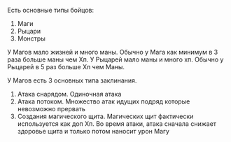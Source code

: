 Есть основные типы бойцов:
1) Маги
2) Рыцари
3) Монстры

У Магов мало жизней и много маны. Обычно у Мага как минимум в 3 раза больше маны чем Хп.
У Рыцарей мало маны и много хп. Обычно у Рыцарей в 5 раз больше Хп чем Маны.

У Магов есть 3 основных типа заклинания.
1) Атака снарядом. Одиночная атака
2) Атака потоком. Множество атак идущих подряд которые невозможно прервать
3) Создания магического щита. Магических щит фактически используется как доп Хп. Во время атаки, атака сначала снижает здоровье щита и только потом наносит урон Магу
